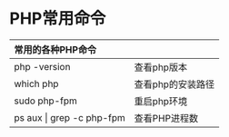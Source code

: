 # PHP常用命令

| 常用的各种PHP命令 |  |
| :--- | :--- |
| php -version | 查看php版本 |
| which php | 查看php的安装路径 |
| sudo php-fpm | 重启php环境 |
| ps aux \| grep -c php-fpm |查看PHP进程数|





